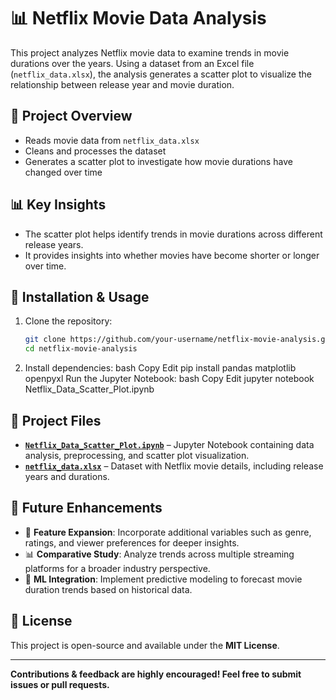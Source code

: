 # 📊 Netflix Movie Data Analysis

This project analyzes Netflix movie data to examine trends in movie durations over the years. Using a dataset from an Excel file (`netflix_data.xlsx`), the analysis generates a scatter plot to visualize the relationship between release year and movie duration.

## 📌 Project Overview

- Reads movie data from `netflix_data.xlsx`
- Cleans and processes the dataset
- Generates a scatter plot to investigate how movie durations have changed over time

## 📊 Key Insights

- The scatter plot helps identify trends in movie durations across different release years.
- It provides insights into whether movies have become shorter or longer over time.

## 🔧 Installation & Usage

1. Clone the repository:
   ```bash
   git clone https://github.com/your-username/netflix-movie-analysis.git
   cd netflix-movie-analysis
2. Install dependencies:
bash
Copy
Edit
pip install pandas matplotlib openpyxl
Run the Jupyter Notebook:
bash
Copy
Edit
jupyter notebook Netflix_Data_Scatter_Plot.ipynb

## 📂 Project Files

- **[`Netflix_Data_Scatter_Plot.ipynb`](Netflix_Data_Scatter_Plot.ipynb)** – Jupyter Notebook containing data analysis, preprocessing, and scatter plot visualization.
- **[`netflix_data.xlsx`](netflix_data.xlsx)** – Dataset with Netflix movie details, including release years and durations.

## 🚀 Future Enhancements

- 📌 **Feature Expansion**: Incorporate additional variables such as genre, ratings, and viewer preferences for deeper insights.  
- 📊 **Comparative Study**: Analyze trends across multiple streaming platforms for a broader industry perspective.  
- 🤖 **ML Integration**: Implement predictive modeling to forecast movie duration trends based on historical data.

## 📜 License

This project is open-source and available under the **MIT License**.

---
**Contributions & feedback are highly encouraged! Feel free to submit issues or pull requests.**
